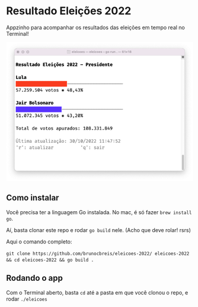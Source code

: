 # Resultado Eleições 2022

Appzinho para acompanhar os resultados das eleições em tempo real no Terminal!

!["Exemplo do primeiro turno"](https://github.com/brunocbreis/eleicoes-2022/blob/main/tui-example.png)

## Como instalar

Você precisa ter a linguagem Go instalada. No mac, é só fazer `brew install go`.

Aí, basta clonar este repo e rodar `go build` nele. (Acho que deve rolar! rsrs)

Aqui o comando completo:

```git clone https://github.com/brunocbreis/eleicoes-2022/ eleicoes-2022 && cd eleicoes-2022 && go build .```

## Rodando o app

Com o Terminal aberto, basta `cd` até a pasta em que você clonou o repo, e rodar `./eleicoes`

